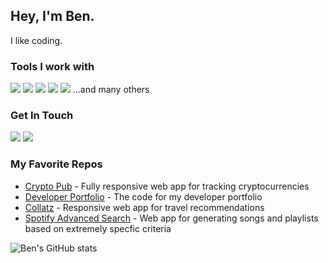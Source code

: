 ## Hey, I'm Ben. 
I like coding.

### Tools I work with
<img src="https://img.shields.io/badge/JavaScript-F7DF1E?style=for-the-badge&logo=javascript&logoColor=black"> <img src="https://img.shields.io/badge/java-white?style=for-the-badge&logo=java&logoColor=blue"> <img src="https://img.shields.io/badge/HTML5-E34F26?style=for-the-badge&logo=html5&logoColor=white"> <img src="https://img.shields.io/badge/CSS3-1572B6?style=for-the-badge&logo=css3&logoColor=white"> <img src="https://img.shields.io/badge/React-20232A?style=for-the-badge&logo=react&logoColor=61DAFB"> 
...and many others

### Get In Touch
<a href="https://benwedeen.com"><img src="https://img.shields.io/badge/portfolio-0A0A0A?style=for-the-badge&logo=dev.to&logoColor=white"></a> 
<a href="https://www.linkedin.com/in/benjaminwedeen540//"><img src="https://img.shields.io/badge/LinkedIn-0077B5?style=for-the-badge&logo=linkedin&logoColor=white"></a> 

### My Favorite Repos
* <a href="https://github.com/BWedeen/Crypto-Pub">Crypto Pub</a> - Fully responsive web app for tracking cryptocurrencies
* <a href="https://github.com/BWedeen/Portfolio">Developer Portfolio</a> - The code for my developer portfolio 
* <a href="https://github.com/CUBigDataClass/Collatz">Collatz</a> - Responsive web app for travel recommendations
* <a href="https://github.com/Larjun/Advanced-Spotify-Search">Spotify Advanced Search</a> - Web app for generating songs and playlists based on extremely specfic criteria


![Ben's GitHub stats](https://github-readme-stats.vercel.app/api?username=BWedeen&show_icons=true&theme=dark)

